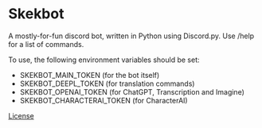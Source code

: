 # Skekbot
A mostly-for-fun discord bot, written in Python using Discord.py.
Use /help for a list of commands.

To use, the following environment variables should be set:
- SKEKBOT_MAIN_TOKEN (for the bot itself)
- SKEKBOT_DEEPL_TOKEN (for translation commands)
- SKEKBOT_OPENAI_TOKEN (for ChatGPT, Transcription and Imagine)
- SKEKBOT_CHARACTERAI_TOKEN (for CharacterAI)

[License](https://github.com/Skekdog/Skekbot/blob/main/LICENSE)